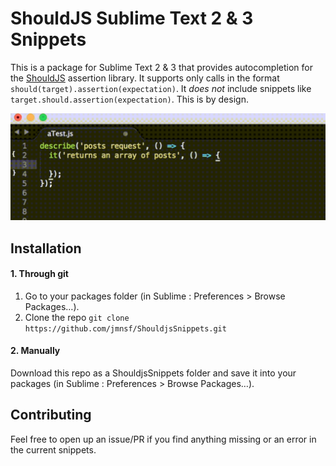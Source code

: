 # ShouldJS Sublime Text 2 & 3 Snippets

This is a package for Sublime Text 2 & 3 that provides autocompletion for the [ShouldJS](https://shouldjs.github.io/) assertion library. It supports only calls in the format `should(target).assertion(expectation)`. It *does not* include snippets like `target.should.assertion(expectation)`. This is by design.

![](/ShouldJsSnippets.gif)

## Installation

#### 1. Through git

1. Go to your packages folder (in Sublime : Preferences > Browse Packages…).
2. Clone the repo `git clone https://github.com/jmnsf/ShouldjsSnippets.git`

#### 2. Manually

Download this repo as a ShouldjsSnippets folder and save it into your packages (in Sublime : Preferences > Browse Packages…).

## Contributing

Feel free to open up an issue/PR if you find anything missing or an error in the current snippets.
